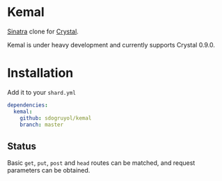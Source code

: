 # Kemal

[Sinatra](http://www.sinatrarb.com/) clone for [Crystal](http://www.crystal-lang.org).

Kemal is under heavy development and currently supports Crystal 0.9.0.

# Installation

Add it to your ```shard.yml```

```yml
dependencies:
  kemal:
    github: sdogruyol/kemal
    branch: master
```

## Status

Basic `get`, `put`, `post` and `head` routes can be matched, and request parameters can be obtained.
